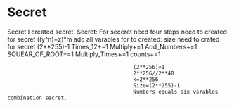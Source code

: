 # Secret
Secret
I created secret.
Secret:
For seceret need four steps
need to created for secret ((y^n)+z)*m
add all varables for to created:
size need to crated for secret (2**255)-1
                                            Times_12+=1
                                            Multiply+=1
                                            Add_Numbers+=1
                                            SQUEAR_OF_ROOT+=1
                                            Multiply_Times+=1
                                            counts+=1

                                            (2**256)+1
                                            2**256//2**48
                                            k=2**256
                                            Size=(2**255)-1
                                            Numbers equals six vsrables combination secret.

